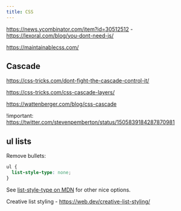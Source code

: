 ```yaml
---
title: CSS
---
```


https://news.ycombinator.com/item?id=30512512 - https://lexoral.com/blog/you-dont-need-js/

https://maintainablecss.com/

## Cascade

https://css-tricks.com/dont-fight-the-cascade-control-it/

https://css-tricks.com/css-cascade-layers/

https://wattenberger.com/blog/css-cascade

!important: https://twitter.com/stevenpemberton/status/1505839184287870981

## ul lists

Remove bullets:

```css
ul {
  list-style-type: none;
}
```

See [list-style-type on MDN](https://developer.mozilla.org/en-US/docs/Web/CSS/list-style-type) for other nice options.

Creative list styling - https://web.dev/creative-list-styling/
